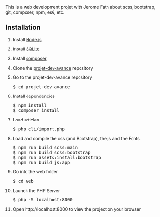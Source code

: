 This is a web development projet with Jerome Fath about scss, bootstrap, git, composer, npm, es6, etc.

<h2>Installation</h2>
<ol>
	<li><p>Install <a href="nodejs.org">Node.js</a></p></li>
	<li><p>Install <a href="https://www.sqlite.org/">SQLite</a></p></li>
	<li><p>Install <a href="https://getcomposer.org/download/">composer</a></p></li>
	<li><p>Clone the <a href="https://github.com/Anandine/projet-dev-avance">projet-dev-avance</a> repository</p></li>
	<li><p>Go to the projet-dev-avance repository</p>
		<div class="highlight highlight-source-shell">
			<pre>$ cd projet-dev-avance</pre>
		</div>
	</li>
	<li><p>Install dependencies</p>
		<div class="highlight highlight-source-shell">
			<pre>
$ npm install
$ composer install</pre>
		</div>
	</li>
	<li><p>Load articles</p>
		<div class="highlight highlight-source-shell">
			<pre>$ php cli/import.php</pre>
		</div>
	</li>
	<li><p>Load and compile the css (and Bootstrap), the js and the Fonts</p>
		<div class="highlight highlight-source-shell">
			<pre>
$ npm run build:scss:main
$ npm run build:scss:bootstrap
$ npm run assets:install:bootstrap
$ npm run build:js:app</pre>
		</div>
	</li>
	<li><p>Go into the web folder</p>
		<div class="highlight highlight-source-shell">
			<pre>$ cd web</pre>
		</div>
	</li>
	<li><p>Launch the PHP Server</p>
		<div class="highlight highlight-source-shell">
			<pre>$ php -S localhost:8000</pre>
		</div>
	</li>
	<li><p>Open http://localhost:8000 to view the project on your browser</p></li>
</ol>